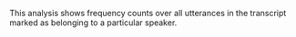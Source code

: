 This analysis shows frequency counts over all utterances in the transcript marked as belonging to a particular speaker. 